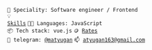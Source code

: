 <code>👷 Speciality: Software engineer / Frontend</code><br>
<code>💡 [Skills](SKILLS.md)</code>
<code>🧑‍💻 Languages: JavaScript </code>
<code>📦 Tech stack: vue.js</code>
<code>🪙 [Rates](RATES.md)</code><br>
<code>💬 telegram: [@matyugan](https://telegram.me/matyugan)</code>
<code>📫 [atyugan163@gmail.com](mailto:atyugan163@gmail.com)</code>

